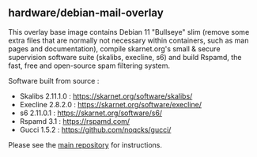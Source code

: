 ## hardware/debian-mail-overlay

This overlay base image contains Debian 11 "Bullseye" slim (remove some extra files that are normally not necessary within containers, such as man pages and documentation), compile skarnet.org's small & secure supervision software suite (skalibs, execline, s6) and build Rspamd, the fast, free and open-source spam filtering system.

Software built from source :

* Skalibs 2.11.1.0 : <https://skarnet.org/software/skalibs/>
* Execline 2.8.2.0 : <https://skarnet.org/software/execline/>
* s6 2.11.0.1 : <https://skarnet.org/software/s6/>
* Rspamd 3.1 : <https://rspamd.com/>
* Gucci 1.5.2 : <https://github.com/noqcks/gucci/>

Please see the [main repository](https://github.com/mailserver2/mailserver) for instructions.
